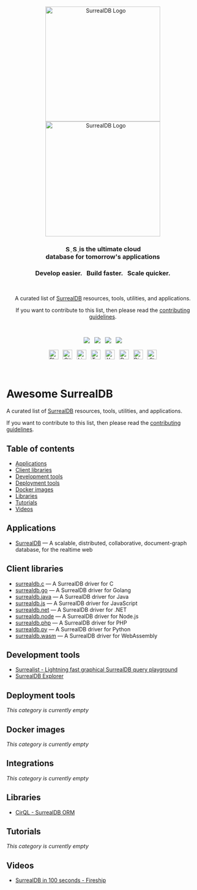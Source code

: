 <br>

<p align="center">
    <a href="https://surrealdb.com#gh-dark-mode-only" target="_blank">
        <img width="300" src="/img/white/logo.svg" alt="SurrealDB Logo">
    </a>
    <a href="https://surrealdb.com#gh-light-mode-only" target="_blank">
        <img width="300" src="/img/black/logo.svg" alt="SurrealDB Logo">
    </a>
</p>

<h3 align="center">
    <a href="https://surrealdb.com#gh-dark-mode-only" target="_blank">
        <img src="/img/white/text.svg" height="15" alt="SurrealDB">
    </a>
    <a href="https://surrealdb.com#gh-light-mode-only" target="_blank">
        <img src="/img/black/text.svg" height="15" alt="SurrealDB">
    </a>
    is the ultimate cloud <br> database for tomorrow's applications
</h3>

<h3 align="center">Develop easier. &nbsp; Build faster. &nbsp; Scale quicker.</h3>

<br>

<p align="center">A curated list of <a href="https://github.com/surrealdb/surrealdb" target="_blank">SurrealDB</a> resources, tools, utilities, and applications.</p>

<p align="center">If you want to contribute to this list, then please read the <a href="https://github.com/surrealdb/awesome-surreal/blob/main/CONTRIBUTING.md" target="_blank">contributing guidelines</a>.</p>

<br>

<p align="center">
	<a href="https://surrealdb.com/discord"><img src="https://img.shields.io/discord/902568124350599239?label=discord&style=flat-square&color=5a66f6"></a>
	&nbsp;
    <a href="https://twitter.com/surrealdb"><img src="https://img.shields.io/badge/twitter-follow_us-1d9bf0.svg?style=flat-square"></a>
    &nbsp;
    <a href="https://dev.to/surrealdb"><img src="https://img.shields.io/badge/dev-join_us-86f7b7.svg?style=flat-square"></a>
    &nbsp;
    <a href="https://www.linkedin.com/company/surrealdb/"><img src="https://img.shields.io/badge/linkedin-connect_with_us-0a66c2.svg?style=flat-square"></a>
</p>

<p align="center">
	<a href="https://surrealdb.com/blog"><img height="25" src="/img/social/blog.svg" alt="Blog"></a>
	&nbsp;
	<a href="https://github.com/surrealdb/surrealdb"><img height="25" src="/img/social/github.svg" alt="Github	"></a>
	&nbsp;
    <a href="https://www.linkedin.com/company/surrealdb/"><img height="25" src="/img/social/linkedin.svg" alt="LinkedIn"></a>
    &nbsp;
    <a href="https://twitter.com/surrealdb"><img height="25" src="/img/social/twitter.svg" alt="Twitter"></a>
    &nbsp;
    <a href="https://www.youtube.com/channel/UCjf2teVEuYVvvVC-gFZNq6w"><img height="25" src="/img/social/youtube.svg" alt="Youtube"></a>
    &nbsp;
    <a href="https://dev.to/surrealdb"><img height="25" src="/img/social/dev.svg" alt="Dev"></a>
    &nbsp;
    <a href="https://surrealdb.com/discord"><img height="25" src="/img/social/discord.svg" alt="Discord"></a>
    &nbsp;
    <a href="https://stackoverflow.com/questions/tagged/surrealdb"><img height="25" src="/img/social/stack-overflow.svg" alt="StackOverflow"></a>

</p>

<br>

# Awesome SurrealDB

A curated list of [SurrealDB](surrealdb/surrealdb) resources, tools, utilities, and applications.

If you want to contribute to this list, then please read the [contributing guidelines](https://github.com/surrealdb/awesome-surreal/blob/main/CONTRIBUTING.md).

## Table of contents

- [Applications](#applications)
- [Client libraries](#client-libraries)
- [Development tools](#development-tools)
- [Deployment tools](#deployment-tools)
- [Docker images](#docker-images)
- [Libraries](#libraries)
- [Tutorials](#tutorials)
- [Videos](#videos)

## Applications
- [SurrealDB](https://github.com/surrealdb/surrealdb) — A scalable, distributed, collaborative, document-graph database, for the realtime web

## Client libraries
- [surrealdb.c](https://github.com/surrealdb/surrealdb.c) — A SurrealDB driver for C
- [surrealdb.go](https://github.com/surrealdb/surrealdb.go) — A SurrealDB driver for Golang
- [surrealdb.java](https://github.com/surrealdb/surrealdb.java) — A SurrealDB driver for Java
- [surrealdb.js](https://github.com/surrealdb/surrealdb.js) — A SurrealDB driver for JavaScript
- [surrealdb.net](https://github.com/surrealdb/surrealdb.js) — A SurrealDB driver for .NET
- [surrealdb.node](https://github.com/surrealdb/surrealdb.node) — A SurrealDB driver for Node.js
- [surrealdb.php](https://github.com/surrealdb/surrealdb.php) — A SurrealDB driver for PHP
- [surrealdb.py](https://github.com/surrealdb/surrealdb.py) — A SurrealDB driver for Python
- [surrealdb.wasm](https://github.com/surrealdb/surrealdb.wasm) — A SurrealDB driver for WebAssembly

## Development tools
- [Surrealist - Lightning fast graphical SurrealDB query playground](https://github.com/StarlaneStudios/Surrealist)
- [SurrealDB Explorer](https://github.com/iDevelopThings/SurrealDB-Explorer)

## Deployment tools
*This category is currently empty*

## Docker images
*This category is currently empty*

## Integrations
*This category is currently empty*

## Libraries
- [CirQL - SurrealDB ORM](https://github.com/StarlaneStudios/cirql)

## Tutorials
*This category is currently empty*

## Videos
- [SurrealDB in 100 seconds - Fireship](https://www.youtube.com/watch?v=C7WFwgDRStM)
